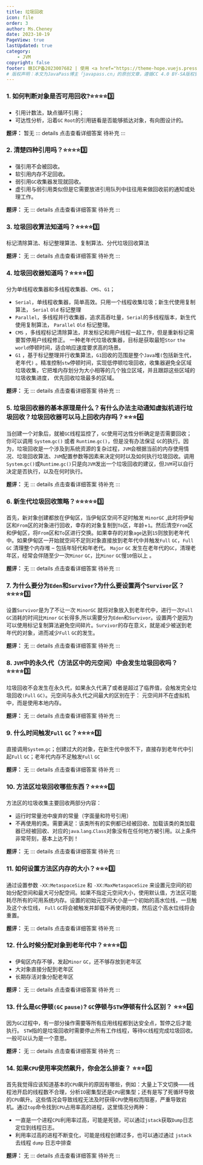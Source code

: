 ```yaml
---
title: 垃圾回收
icon: file
order: 3
author: Ms.Cheney
date: 2023-10-19
PageView: true
lastUpdated: true
category:
    - JVM
copyright: false
footer: 赣ICP备2023007682 | 使用 <a href="https://theme-hope.vuejs.press/zh/" target="_blank">VuePress Theme Hope</a> 主题 | MIT 协议, 版权所有 © 2023-Cheney,2018-present Mr.Hope
# 版权声明：本文为JavaPass博主「javapass.cn」的原创文章，遵循CC 4.0 BY-SA版权协议，转载请附上原文出处链接及本声明。
--- 
```


### 1. 如何判断对象是否可用回收?:star::star::star::star::three:
- 引用计数法，缺点循环引用；
- 可达性分析，沿着`GC` `Root`的引用链看是否能够抵达对象，有向图设计的。

**题评：** 暂无
::: details 点击查看详细答案
待补充
:::

### 2. 清楚四种引用吗？:star::star::star::star::three:
- 强引用不会被回收。
- 软引用内存不足回收。
- 弱引用`GC`收集器发现就回收。
- 虚引用与弱引用类似但是它需要放进引用队列中往往用来做回收前的通知或处理工作。

**题评：** 无
::: details 点击查看详细答案
待补充
:::

### 3. 垃圾回收算法知道吗？:star::star::star::star::three:
标记清除算法、标记整理算法、复制算法、分代垃圾回收算法

**题评：** 无
::: details 点击查看详细答案
待补充
:::

### 4. 垃圾回收器知道吗？:star::star::star::star::five:
分为单线程收集器和多线程收集器、`CMS`、`G1`；
-  `Serial`，单线程收集器，简单高效。只用一个线程收集垃圾；新生代使用复制算法， `Serial` `Old` 标记整理
- `Parallel`，多线程并行收集器，追求高吞吐量，`Serial`的多线程版本，新生代使用复制算法， `Parallel` `Old` 标记整理。
- `CMS` ，多线程标记清除算法，并发标记和用户线程一起工作，但是重新标记需要暂停用户线程修正。 一种老年代垃圾收集器，目标是获取最短`Stor` `the` `world`停顿时间，适合响应速度要求高的场景。
- `G1` ，基于标记整理并行收集算法，`G1`回收的范围是整个`Java`堆`(`包括新生代，老年代`)`  。精准控制`stw`停顿时间，实现低停顿垃圾回收，收集器避免全区域垃圾收集，它把堆内存划分为大小相等的几个独立区域，并且跟踪这些区域的垃圾收集进度， 优先回收垃圾最多的区域。

**题评：** 无
::: details 点击查看详细答案
待补充
:::

### 5. 垃圾回收器的基本原理是什么？有什么办法主动通知虚拟机进行垃圾回收？垃圾回收器可以马上回收内存吗？:star::star::star::four:
当创建一个对象后，就被`GC`线程监控了，`GC`使用可达性分析确定是否需要回收；你可以调用 `System`.`gc()` 或者 `Runtime`.`gc()`，但是没有办法保证 `GC`的执行。因为，垃圾回收是一个涉及到系统资源的复杂过程，`JVM`会根据当前的内存使用情况、垃圾回收算法、`JVM`配置参数等因素来决定何时以及如何执行垃圾回收。调用`System`.`gc()`或`Runtime`.`gc()`只是向`JVM`发出一个垃圾回收的建议，但`JVM`可以自行决定是否执行，以及在何时执行。

**题评：** 无
::: details 点击查看详细答案
待补充
:::

### 6. 新生代垃圾回收策略？:star::star::star::star::star::three:
首先，新对象创建都放在伊甸区，当伊甸区空间不足时触发 `MinorGC`  ,此时将伊甸区和`From`区的对象进行回收，幸存的对象复制到`To`区，年龄+`1`。然后清空`From`区和伊甸区，将`From`区和`To`区进行交换。如果幸存的对象`age`达到`15`则放到老年代中。如果伊甸区一开始就空间不足则对象直接放到老年代中并触发`Full` `GC`，`Full` `GC` 清理整个内存堆 – 包括年轻代和年老代。  `Major` `GC` 发生在老年代的`GC`，清理老年区，经常会伴随至少一次`Minor` `GC`，比`Minor` `GC`慢`10`倍以上 。

**题评：** 无
::: details 点击查看详细答案
待补充
:::

### 7. 为什么要分为`Eden`和`Survivor`?为什么要设置两个`Survivor`区？ :star::star::star::star::three:
设置`Survivor`是为了不让一次 `MinorGC`  就将对象放入到老年代中，进行一次`Full` `GC`消耗的时间比`Minor` `GC`长得多,所以需要分为`Eden`和`Survivor`。设置两个是因为可以使用标记复制算法避免空间碎片。`Survivor`的存在意义，就是减少被送到老年代的对象，进而减少`Full` `GC`的发生。

**题评：** 无
::: details 点击查看详细答案
待补充
:::

### 8. `JVM`中的永久代（方法区中的元空间）中会发生垃圾回收吗？:star::star::star::star::three:
垃圾回收不会发生在永久代，如果永久代满了或者是超过了临界值，会触发完全垃圾回收`(Full` `GC)`。元空间与永久代之间最大的区别在于： 元空间并不在虚拟机中，而是使用本地内存。  

**题评：** 无
::: details 点击查看详细答案
待补充
:::

### 9. 什么时间触发`Full` `GC`？:star::star::star::star::three:
直接调用`System`.`gc`；创建过大的对象，在新生代中放不下，直接存到老年代中引起`Full` `GC`；老年代内存不足触发`Full` `GC`

**题评：** 无
::: details 点击查看详细答案
待补充
:::

### 10. 方法区垃圾回收哪些东西？:star::star::star::star::three:
方法区的垃圾收集主要回收两部分内容：
- 运行时常量池中废弃的常量（字面量和符号引用）
- 不再使用的类。需要满足：该类所有的实例都已经被回收、加载该类的类加载器已经被回收、对应的`java`.`lang`.`Class`对象没有在任何地方被引用。以上条件非常苛刻，基本上达不到！

**题评：** 无
::: details 点击查看详细答案
待补充
:::

### 11. 如何设置方法区内存的大小？:star::star::star::three:
通过设置参数 `-XX:MetaspaceSize` 和 `-XX:MaxMetaspaceSize` 来设置元空间的初始分配空间和最大可分配空间。如果不指定元空间大小，使用默认值，方法区可能耗尽所有的可用系统内存。设置的初始元空间大小是一个初始的高水位线，一旦触及这个水位线， `Full` `GC`将会被触发并卸载不再使用的类，然后这个高水位线将会重置。 

**题评：** 无
::: details 点击查看详细答案
待补充
:::

### 12. 什么时候分配对象到老年代中？:star::star::star::star::three:
- 伊甸区内存不够，发起`Minor` `GC`，还不够存放到老年区
- 大对象直接分配到老年区
- 长期存活对象分配老年区

**题评：** 无
::: details 点击查看详细答案
待补充
:::

### 13. 什么是`GC`停顿`(GC` `pause)`?  `GC`停顿与`STW`停顿有什么区别？  :star::star::star::four:
因为`GC`过程中，有一部分操作需要等所有应用线程都到达安全点，暂停之后才能执行。 `STW`指的是垃圾回收时需要停止所有工作线程，等待`GC`线程完成垃圾回收。一般可以认为是一个意思。

**题评：** 无
::: details 点击查看详细答案
待补充
:::

### 14. 如果`CPU`使用率突然飙升，你会怎么排查？  :star::star::star::five:
首先我觉得应该知道基本的`CPU`飙升的原因有哪些，例如：大量上下文切换——线程池开启的线程数不合理，分析`IO`密集型还是`CPU`密集型；还有是写了死循环导致的`CPU`飙升。这些情况会导致线程无法及时获得`CPU`使用权而阻塞，严重导致宕机。通过`top`命令找到`CPU`占用率高的进程，这里情况分两种：
- 一直是一个进程`CPU`利用率过高，可能是死锁，可以通过`jstack`获取`Dump`日志定位到线程日志。
- 利用率过高的进程不断变化，可能是线程创建过多，也可以通过通过 `jstack` 去线程 `dump` 日志中排查 

**题评：** 无
::: details 点击查看详细答案
待补充
:::

